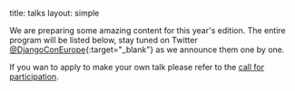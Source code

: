 title: talks
layout: simple

We are preparing some amazing content for this year's edition. The entire program will be listed below, stay tuned on Twitter [@DjangoConEurope](https://twitter.com/djangoconeurope){:target="_blank"} as we announce them one by one.

If you wan to apply to make your own talk please refer to the [call for participation](/talks/cfp/).
